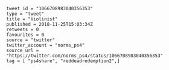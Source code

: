 ```
tweet_id = "1066708983040356353"
type = "tweet"
title = "Violinist"
published = 2018-11-25T15:03:34Z
retweets = 0
favourites = 0
source = "twitter"
twitter_account = "norms_ps4"
source_url = "https://twitter.com/norms_ps4/status/1066708983040356353"
tag = [ "ps4share", "reddeadredemption2",]
```

<p class='image'><img src='https://mnf.m17s.net/2018/11/25/Ds22Kk2WwAIdZih.jpg' alt=''></p>


